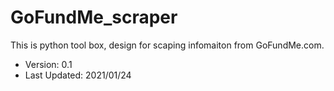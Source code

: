 # GoFundMe_scraper
This is python tool box, design for scaping infomaiton from GoFundMe.com.

- Version: 0.1
- Last Updated: 2021/01/24

